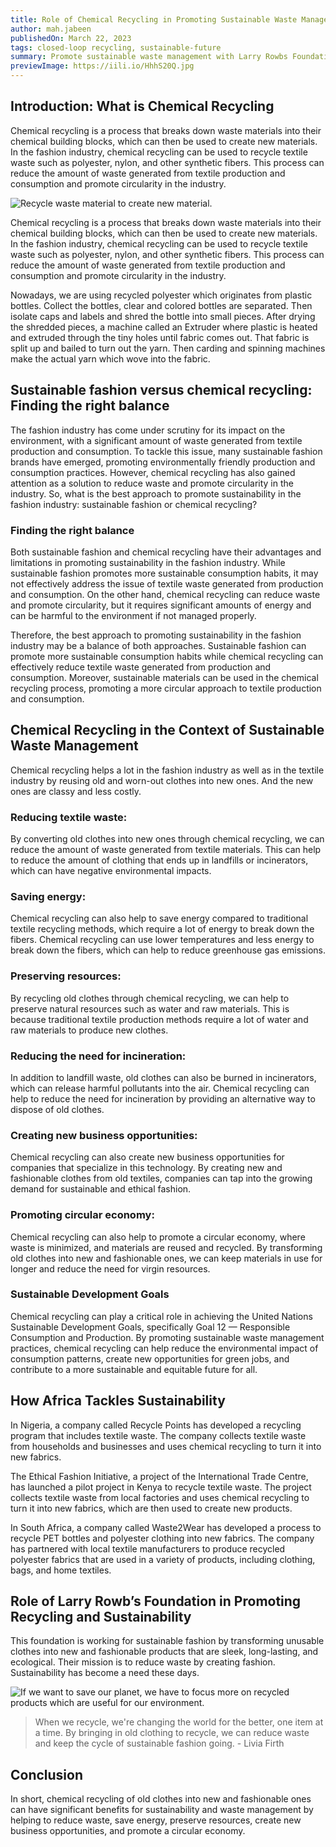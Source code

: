 ```yaml
---
title: Role of Chemical Recycling in Promoting Sustainable Waste Management
author: mah.jabeen
publishedOn: March 22, 2023
tags: closed-loop recycling, sustainable-future
summary: Promote sustainable waste management with Larry Rowbs Foundation. Support chemical recycling of waste for a greener future.
previewImage: https://iili.io/HhhS20Q.jpg
---
```


## Introduction: What is Chemical Recycling

Chemical recycling is a process that breaks down waste materials into their chemical building blocks, which can then be used to create new materials. In the fashion industry, chemical recycling can be used to recycle textile waste such as polyester, nylon, and other synthetic fibers. This process can reduce the amount of waste generated from textile production and consumption and promote circularity in the industry.

![Recycle waste material to create new material.](https://iili.io/HhhS20Q.jpg)

Chemical recycling is a process that breaks down waste materials into their chemical building blocks, which can then be used to create new materials. In the fashion industry, chemical recycling can be used to recycle textile waste such as polyester, nylon, and other synthetic fibers. This process can reduce the amount of waste generated from textile production and consumption and promote circularity in the industry.

Nowadays, we are using recycled polyester which originates from plastic bottles. Collect the bottles, clear and colored bottles are separated. Then isolate caps and labels and shred the bottle into small pieces. After drying the shredded pieces, a machine called an Extruder where plastic is heated and extruded through the tiny holes until fabric comes out. That fabric is split up and bailed to turn out the yarn. Then carding and spinning machines make the actual yarn which wove into the fabric.

## Sustainable fashion versus chemical recycling: Finding the right balance

The fashion industry has come under scrutiny for its impact on the environment, with a significant amount of waste generated from textile production and consumption. To tackle this issue, many sustainable fashion brands have emerged, promoting environmentally friendly production and consumption practices. However, chemical recycling has also gained attention as a solution to reduce waste and promote circularity in the industry. So, what is the best approach to promote sustainability in the fashion industry: sustainable fashion or chemical recycling?

### Finding the right balance

Both sustainable fashion and chemical recycling have their advantages and limitations in promoting sustainability in the fashion industry. While sustainable fashion promotes more sustainable consumption habits, it may not effectively address the issue of textile waste generated from production and consumption. On the other hand, chemical recycling can reduce waste and promote circularity, but it requires significant amounts of energy and can be harmful to the environment if not managed properly.

Therefore, the best approach to promoting sustainability in the fashion industry may be a balance of both approaches. Sustainable fashion can promote more sustainable consumption habits while chemical recycling can effectively reduce textile waste generated from production and consumption. Moreover, sustainable materials can be used in the chemical recycling process, promoting a more circular approach to textile production and consumption.

## Chemical Recycling in the Context of Sustainable Waste Management

Chemical recycling helps a lot in the fashion industry as well as in the textile industry by reusing old and worn-out clothes into new ones. And the new ones are classy and less costly.

### Reducing textile waste:

By converting old clothes into new ones through chemical recycling, we can reduce the amount of waste generated from textile materials. This can help to reduce the amount of clothing that ends up in landfills or incinerators, which can have negative environmental impacts.

### Saving energy:

Chemical recycling can also help to save energy compared to traditional textile recycling methods, which require a lot of energy to break down the fibers. Chemical recycling can use lower temperatures and less energy to break down the fibers, which can help to reduce greenhouse gas emissions.

### Preserving resources:

By recycling old clothes through chemical recycling, we can help to preserve natural resources such as water and raw materials. This is because traditional textile production methods require a lot of water and raw materials to produce new clothes.

### Reducing the need for incineration:

In addition to landfill waste, old clothes can also be burned in incinerators, which can release harmful pollutants into the air. Chemical recycling can help to reduce the need for incineration by providing an alternative way to dispose of old clothes.

### Creating new business opportunities:

Chemical recycling can also create new business opportunities for companies that specialize in this technology. By creating new and fashionable clothes from old textiles, companies can tap into the growing demand for sustainable and ethical fashion.

### Promoting circular economy:

Chemical recycling can also help to promote a circular economy, where waste is minimized, and materials are reused and recycled. By transforming old clothes into new and fashionable ones, we can keep materials in use for longer and reduce the need for virgin resources.

### Sustainable Development Goals

Chemical recycling can play a critical role in achieving the United Nations Sustainable Development Goals, specifically Goal 12 — Responsible Consumption and Production. By promoting sustainable waste management practices, chemical recycling can help reduce the environmental impact of consumption patterns, create new opportunities for green jobs, and contribute to a more sustainable and equitable future for all.

## How Africa Tackles Sustainability

In Nigeria, a company called Recycle Points has developed a recycling program that includes textile waste. The company collects textile waste from households and businesses and uses chemical recycling to turn it into new fabrics.

The Ethical Fashion Initiative, a project of the International Trade Centre, has launched a pilot project in Kenya to recycle textile waste. The project collects textile waste from local factories and uses chemical recycling to turn it into new fabrics, which are then used to create new products.

In South Africa, a company called Waste2Wear has developed a process to recycle PET bottles and polyester clothing into new fabrics. The company has partnered with local textile manufacturers to produce recycled polyester fabrics that are used in a variety of products, including clothing, bags, and home textiles.

## Role of Larry Rowb’s Foundation in Promoting Recycling and Sustainability

This foundation is working for sustainable fashion by transforming unusable clothes into new and fashionable products that are sleek, long-lasting, and ecological. Their mission is to reduce waste by creating fashion. Sustainability has become a need these days.

![If we want to save our planet, we have to focus more on recycled products which are useful for our environment.](https://iili.io/HhjpP3B.jpg)

> When we recycle, we're changing the world for the better, one item at a time. By bringing in old clothing to recycle, we can reduce waste and keep the cycle of sustainable fashion going. - Livia Firth

## Conclusion

In short, chemical recycling of old clothes into new and fashionable ones can have significant benefits for sustainability and waste management by helping to reduce waste, save energy, preserve resources, create new business opportunities, and promote a circular economy.
